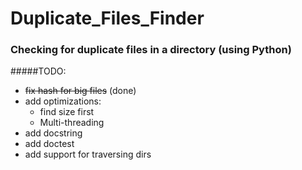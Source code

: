 # Duplicate_Files_Finder
### Checking for duplicate files in a directory (using Python)

#####TODO:
* ~~fix hash for big files~~ (done)
* add optimizations:
  - find size first
  - Multi-threading 
* add docstring
* add doctest
* add support for traversing dirs

